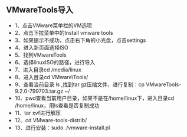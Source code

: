 ## VMwareTools导入

* 1、点击VMware菜单栏的VM选项
* 2、点击下拉菜单中的Install vmware tools
* 3、如果提示不成功，点击右下角的小光盘，点击settings
* 4、进入新页面选择ISO
* 5、找到VMwareTools
* 6、选择linuxISO的路径，进行导入
* 7、进入目录cd /media/linux
* 8、进入目录cd VMware\Tools/
* 9、查看当前目录 ls ,找到tar.gz压缩文件，进行复制：cp VMwareTools-9.2.0-799703.tar.gz ~/
* 10、pwd查看当前用户目录，如果不是在/home/linux下，进入目录cd /home/linux，用ls查看是否复制成功
* 11、tar xvf进行解压
* 12、cd VMware-tools-distrib/
* 13、进行安装：sudo ./vmware-install.pl
